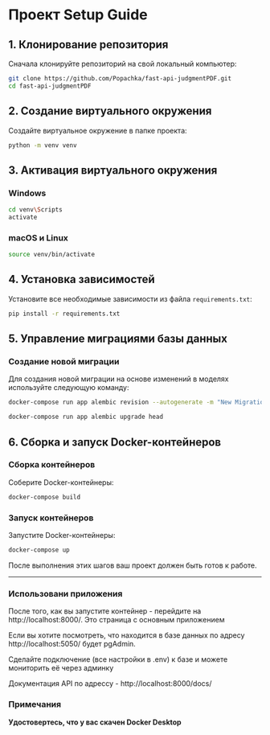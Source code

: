
# Проект Setup Guide

## 1. Клонирование репозитория

Сначала клонируйте репозиторий на свой локальный компьютер:

```bash
git clone https://github.com/Popachka/fast-api-judgmentPDF.git
cd fast-api-judgmentPDF
```

## 2. Создание виртуального окружения

Создайте виртуальное окружение в папке проекта:

```bash
python -m venv venv
```

## 3. Активация виртуального окружения

### Windows

```bash
cd venv\Scripts
activate
```

### macOS и Linux

```bash
source venv/bin/activate
```

## 4. Установка зависимостей

Установите все необходимые зависимости из файла `requirements.txt`:

```bash
pip install -r requirements.txt
```

## 5. Управление миграциями базы данных

### Создание новой миграции

Для создания новой миграции на основе изменений в моделях используйте следующую команду:

```bash
docker-compose run app alembic revision --autogenerate -m "New Migration"
```


```bash
docker-compose run app alembic upgrade head
```

## 6. Сборка и запуск Docker-контейнеров

### Сборка контейнеров

Соберите Docker-контейнеры:

```bash
docker-compose build
```

### Запуск контейнеров

Запустите Docker-контейнеры:

```bash
docker-compose up
```

После выполнения этих шагов ваш проект должен быть готов к работе.

---

### Использовани приложения

После того, как вы запустите контейнер - перейдите на http://localhost:8000/. Это страница с основным приложением

Если вы хотите посмотреть, что находится в базе данных по адресу http://localhost:5050/ будет pgAdmin.

Сделайте подключение (все настройки в .env) к базе и можете мониторить её через админку

Документация API по адрессу - http://localhost:8000/docs/
### Примечания

**Удостовертесь, что у вас скачен Docker Desktop**
